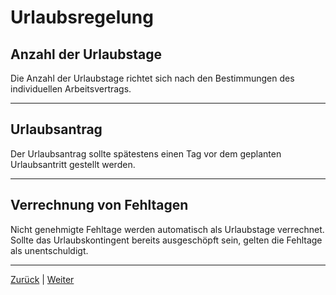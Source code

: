 # Urlaubsregelung

## Anzahl der Urlaubstage

Die Anzahl der Urlaubstage richtet sich nach den Bestimmungen des individuellen Arbeitsvertrags.

---

## Urlaubsantrag

Der Urlaubsantrag sollte spätestens einen Tag vor dem geplanten Urlaubsantritt gestellt werden.

---

## Verrechnung von Fehltagen

Nicht genehmigte Fehltage werden automatisch als Urlaubstage verrechnet. Sollte das Urlaubskontingent bereits ausgeschöpft sein, gelten die Fehltage als unentschuldigt.

---

[Zurück](/docs/01-organisation/02-arbeits-pausenzeiten/README.md) | [Weiter](/docs/2/README.md)
